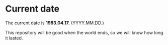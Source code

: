 # Current date

The current date is **1983.04.17.** (YYYY.MM.DD.)

This repository will be good when the world ends, so we will know how long it lasted.
